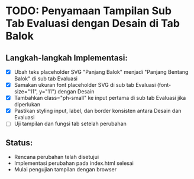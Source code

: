 # TODO: Penyamaan Tampilan Sub Tab Evaluasi dengan Desain di Tab Balok

## Langkah-langkah Implementasi:
- [x] Ubah teks placeholder SVG "Panjang Balok" menjadi "Panjang Bentang Balok" di sub tab Evaluasi
- [x] Samakan ukuran font placeholder SVG di sub tab Evaluasi (font-size="11", y="11") dengan Desain
- [x] Tambahkan class="ph-small" ke input pertama di sub tab Evaluasi jika diperlukan
- [x] Pastikan styling input, label, dan border konsisten antara Desain dan Evaluasi
- [ ] Uji tampilan dan fungsi tab setelah perubahan

## Status:
- Rencana perubahan telah disetujui
- Implementasi perubahan pada index.html selesai
- Mulai pengujian tampilan dengan browser
